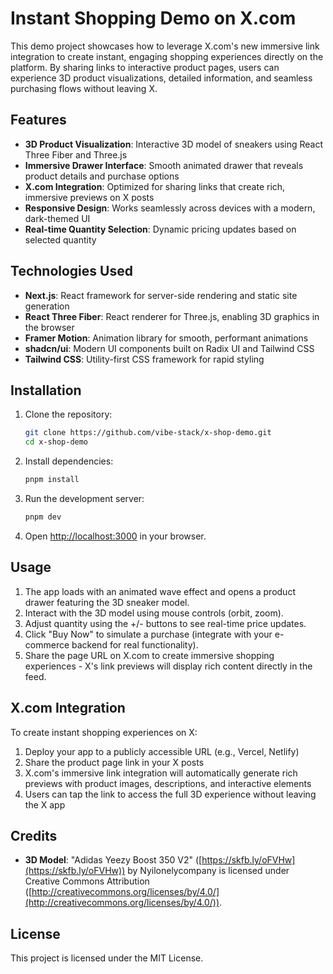 # Instant Shopping Demo on X.com

This demo project showcases how to leverage X.com's new immersive link integration to create instant, engaging shopping experiences directly on the platform. By sharing links to interactive product pages, users can experience 3D product visualizations, detailed information, and seamless purchasing flows without leaving X.

## Features

- **3D Product Visualization**: Interactive 3D model of sneakers using React Three Fiber and Three.js
- **Immersive Drawer Interface**: Smooth animated drawer that reveals product details and purchase options
- **X.com Integration**: Optimized for sharing links that create rich, immersive previews on X posts
- **Responsive Design**: Works seamlessly across devices with a modern, dark-themed UI
- **Real-time Quantity Selection**: Dynamic pricing updates based on selected quantity

## Technologies Used

- **Next.js**: React framework for server-side rendering and static site generation
- **React Three Fiber**: React renderer for Three.js, enabling 3D graphics in the browser
- **Framer Motion**: Animation library for smooth, performant animations
- **shadcn/ui**: Modern UI components built on Radix UI and Tailwind CSS
- **Tailwind CSS**: Utility-first CSS framework for rapid styling

## Installation

1. Clone the repository:
   ```bash
   git clone https://github.com/vibe-stack/x-shop-demo.git
   cd x-shop-demo
   ```

2. Install dependencies:
   ```bash
   pnpm install
   ```

3. Run the development server:
   ```bash
   pnpm dev
   ```

4. Open [http://localhost:3000](http://localhost:3000) in your browser.

## Usage

1. The app loads with an animated wave effect and opens a product drawer featuring the 3D sneaker model.
2. Interact with the 3D model using mouse controls (orbit, zoom).
3. Adjust quantity using the +/- buttons to see real-time price updates.
4. Click "Buy Now" to simulate a purchase (integrate with your e-commerce backend for real functionality).
5. Share the page URL on X.com to create immersive shopping experiences - X's link previews will display rich content directly in the feed.

## X.com Integration

To create instant shopping experiences on X:

1. Deploy your app to a publicly accessible URL (e.g., Vercel, Netlify)
2. Share the product page link in your X posts
3. X.com's immersive link integration will automatically generate rich previews with product images, descriptions, and interactive elements
4. Users can tap the link to access the full 3D experience without leaving the X app

## Credits

- **3D Model**: "Adidas Yeezy Boost 350 V2" ([https://skfb.ly/oFVHw](https://skfb.ly/oFVHw)) by Nyilonelycompany is licensed under Creative Commons Attribution ([http://creativecommons.org/licenses/by/4.0/](http://creativecommons.org/licenses/by/4.0/)).

## License

This project is licensed under the MIT License.